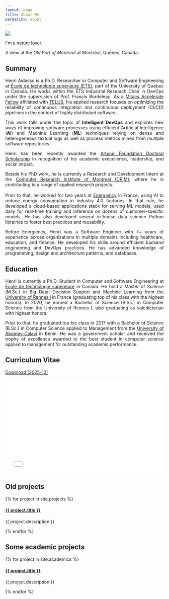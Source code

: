 ```yaml
---
layout: page
title: About Me
permalink: about
---
```


<div style="text-align: justify" class="custom-font">

<img class="mx-auto !mb-0 h-56" src="{{site.baseurl}}/assets/img/nature.jpg">
<p class="!py-0 !mb-0 dark:text-slate-300">I'm a nature lover.</p>
<p class="text-gray-500 dark:text-slate-400 !py-0 !mt-0 !text-xs">A view at the <i>Old Port of Montreal</i> at Montréal, Québec, Canada.</p>

<h2 class="dark:text-stone-200 mt-32">Summary</h2>
<p class="dark:text-stone-300">
Henri Aïdasso is a Ph.D. Researcher in Computer and Software Engineering at <a href="https://etsmtl.ca" target="_blank">École de technologie supérieure (ÉTS)</a>, part of the University of Quebec in Canada. He works within the ÉTS Industrial Research Chair in DevOps under the supervision of Prof. Francis Bordeleau. As a <a href="https://www.mitacs.ca/our-programs/accelerate/">Mitacs Accelerate Fellow</a> affiliated with <a href="https://www.telus.com/en" target="_blank">TELUS</a>, his applied research focuses on optimizing the reliability of continuous integration and continuous deployment (CI/CD) pipelines in the context of highly distributed software.

This work falls under the topic of <b>Intelligent DevOps</b> and explores new ways of improving software processes using efficient Artificial Intelligence (<b>AI</b>) and Machine Learning (<b>ML</b>) techniques relying on dense and heterogeneous textual logs as well as process metrics mined from multiple software repositories.

Henri has been recently awarded the <a href="https://www.fondationarbour.com/en/bourses-d-etudes-doctoract-phd-dba/" target="_blank">Arbour Foundation Doctoral Scholarship</a> in recognition of his academic execellence, leadership, and social impact.

Beside his PhD work, he is currently a Research and Development Intern at the <a href="https://crim.ca" target="_blank">Computer Research Institute of Montreal (CRIM)</a>, where he is contributing to a range of applied research projects.
<br><br>
Prior to that, he worked for two years at <a class="text-gray-500 dark:text-stone-300" href="https://www.energiency.com/" target="_blank">Energiency</a> in France, using AI to reduce energy consumption in industry 4.0 factories. In that role, he developed a cloud-based applications stack for serving ML models, used daily for real-time training and inference on dozens of customer-specific models. He has also developed several in-house data science Python librairies to foster best practices and reusability.

Before Energiency, Henri was a Software Engineer with 7+ years of experience across organizations in multiple domains including healthcare, education, and finance. He developed his skills around efficient backend engineering and DevOps practices. He has advanced knowledge of programming, design and architecture patterns, and databases.
</p>

<h2 class="dark:text-stone-200">Education</h2>
<p class="dark:text-stone-300">
Henri is currently a Ph.D. Student in Computer and Software Engineering at <a href="https://etsmtl.ca" target="_blank">École de technologie supérieure</a> in Canada.
He hold a <span class="">Master of Science (M.Sc.) in Big Data: Decision Support and Machine Learning</span> from the <a href="https://www.univ-rennes.fr" target="_blank">University of Rennes I</a> in France (graduating top of his class with the highest honors).
In 2020, he earned a Bachelor of Science (B.Sc.) in Computer Science from the University of Rennes I, also graduating as valedictorian with highest honors.

Prior to that, he graduated top his class in 2017 with a Bachelor of Science (B.Sc.) in Computer Science applied to Management from the <a href="https://uac.bj/" target="_blank">University of Abomey-Calavi</a> in Benin. He was a government scholar and received the trophy of excellence awarded to the best student in computer science applied to management for outstanding academic performance.
</p>

<h2 class="dark:text-stone-200">Curriculum Vitae</h2>
 <p><a href="{{site.baseurl}}/assets/raw/202510_CV__en_Henri_Aidasso.pdf" class="dark:text-stone-300" target="_blank">Download (2025-10)</a></p>
 <iframe
 src="{{site.baseurl}}/assets/js/viewer/viewer.html?file={{site.baseurl}}/assets/raw/202510_CV__en_Henri_Aidasso.pdf"
 width="100%"
 height="300px"
 style="border: none;"></iframe>

<h2 class="dark:text-stone-200">Old projects</h2>
<div>
  {% for project in site.projects %}
    <div>
  <h4><a class="!mb-0" href="{{ project.link }}" class="dark:text-stone-300" target="_blank">{{ project.title }}</a></h4>
  <p class="text-md text-stone-500 dark:text-stone-300 !mt-0">{{ project.description }}</p>
    </div>
  {% endfor %}
</div>

<h2 class="dark:text-stone-200 hidden">Some academic projects</h2>
<div class="hidden">
  {% for project in site.academics %}
    <div>
  <h4><a class="!mb-0" href="{{ project.link }}" class="dark:text-stone-300" target="_blank">{{ project.title }}</a></h4>
  <p class="text-md text-stone-500 dark:text-stone-300 !mt-0">{{ project.description }}</p>
    </div>
  {% endfor %}
</div>
</div>
